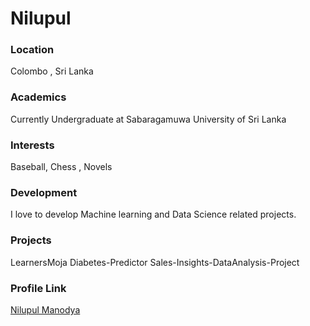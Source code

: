 # Nilupul

### Location

Colombo , Sri Lanka

### Academics

Currently Undergraduate at Sabaragamuwa University of Sri Lanka

### Interests

Baseball, Chess , Novels 

### Development

I love to develop Machine learning and Data Science related projects.

### Projects
LearnersMoja
Diabetes-Predictor
Sales-Insights-DataAnalysis-Project


### Profile Link

[Nilupul Manodya](https://github.com/nilupulmanodya)
